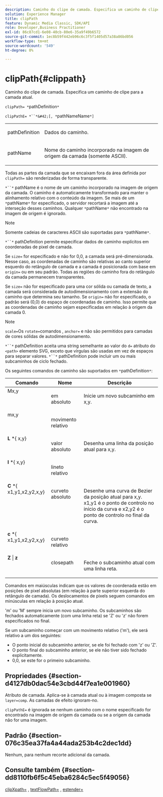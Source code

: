 ```yaml
---
description: Caminho do clipe de camada. Especifica um caminho de clipe para a camada atual.
solution: Experience Manager
title: clipPath
feature: Dynamic Media Classic, SDK/API
role: Developer,Business Practitioner
exl-id: 86c87cd1-6e08-40cb-80e6-35a9f49b6572
source-git-commit: 1ec8b59f442eb96c6c3f5f1405d57a38a86bd056
workflow-type: tm+mt
source-wordcount: '549'
ht-degree: 0%

---
```


# clipPath{#clippath}

Caminho do clipe de camada. Especifica um caminho de clipe para a camada atual.

`clipPath= *`pathDefinition`*`

`clipPathE= *``*&#42;[, *`pathNameName`*]`

<table id="simpletable_275E2A5FAB804C6388BD110D2ACA3C82"> 
 <tr class="strow"> 
  <td class="stentry"> <p><span class="codeph"> <span class="varname"> pathDefinition</span> </span> </p> </td> 
  <td class="stentry"> <p>Dados do caminho. </p></td> 
 </tr> 
 <tr class="strow"> 
  <td class="stentry"> <p><span class="codeph"> <span class="varname"> pathName</span></span> </p> </td> 
  <td class="stentry"> <p>Nome do caminho incorporado na imagem de origem da camada (somente ASCII). </p></td> 
 </tr> 
</table>

Todas as partes da camada que se encaixam fora da área definida por `clipPath=` são renderizadas de forma transparente.

`*``*` pathName é o nome de um caminho incorporado na imagem de origem da camada. O caminho é automaticamente transformado para manter o alinhamento relativo com o conteúdo da imagem. Se mais de um `*`pathName`*` for especificado, o servidor recortará a imagem até a interseção desses caminhos. Qualquer `*`pathName`*` não encontrado na imagem de origem é ignorado.

>[!NOTE]
>
>Somente cadeias de caracteres ASCII são suportadas para `*`pathName`*`.

`*``*` pathDefinition permite especificar dados de caminho explícitos em coordenadas de pixel de camada.

Se `size=` for especificado e não for 0,0, a camada será pré-dimensionada. Nesse caso, as coordenadas de caminho são relativas ao canto superior esquerdo do retângulo de camada e a camada é posicionada com base em `origin=` ou em seu padrão. Todas as regiões do caminho fora do retângulo da camada permanecem transparentes.

Se `size=` não for especificado para uma cor sólida ou camada de texto, a camada será considerada de autodimensionamento com a extensão do caminho que determina seu tamanho. Se `origin=` não for especificado, o padrão será (0,0) do espaço de coordenadas de caminho. Isso permite que as coordenadas de caminho sejam especificadas em relação à origem da camada 0.

>[!NOTE]
>
>`scale=`Os  `rotate=`comandos ,  `anchor=`  e não são permitidos para camadas de cores sólidas de autodimensionamento.

`*``*` pathDefinition aceita uma string semelhante ao valor do  `d=` atributo do  `<path>` elemento SVG, exceto que vírgulas são usadas em vez de espaços para separar valores. `*``*` pathDefinition pode incluir um ou mais subcaminhos de ciclo fechado.

Os seguintes comandos de caminho são suportados em `*`pathDefinition`*`:

<table id="table_A74DD7A48B1C417D9D4BA46BECEAB981"> 
 <thead> 
  <tr> 
   <th class="entry"> <b> Comando</b> </th> 
   <th class="entry"> <b> Nome</b> </th> 
   <th class="entry"> <b> Descrição</b> </th> 
  </tr> 
 </thead>
 <tbody> 
  <tr valign="top"> 
   <td> <b> </b> <span class="varname"> Mx,y</span> </td> 
   <td> <p> em absoluto </p> </td> 
   <td> <p> Inicie um novo subcaminho em x,y. </p> </td> 
  </tr> 
  <tr valign="top"> 
   <td> <b> </b> <span class="varname"> mx,y</span> </td> 
   <td> <p> movimento relativo </p> </td> 
  </tr> 
  <tr valign="top"> 
   <td> <b> L</b> *{<span class="varname"> x,y</span>} </td> 
   <td> <p> valor absoluto </p> </td> 
   <td> <p> Desenha uma linha da posição atual para x,y. </p> </td> 
  </tr> 
  <tr valign="top"> 
   <td> <b> l</b> *{<span class="varname"> x,y</span>} </td> 
   <td> <p> lineto relativo </p> </td> 
  </tr> 
  <tr valign="top"> 
   <td> <b> C</b> *{<span class="varname"> x1,y1,x2,y2,x,y</span>} </td> 
   <td> <p> curveto absoluto </p> </td> 
   <td> <p> Desenhe uma curva de Bezier da posição atual para x,y. x1,y1 é o ponto de controlo no início da curva e x2,y2 é o ponto de controlo no final da curva. </p> </td> 
  </tr> 
  <tr valign="top"> 
   <td> <b> c</b> *{<span class="varname"> x1,y1,x2,y2,x,y</span>} </td> 
   <td> <p> curveto relativo </p> </td> 
  </tr> 
  <tr valign="top"> 
   <td> <b> Z</b> |  <b>z</b> </td> 
   <td> <p> closepath </p> </td> 
   <td> <p> Feche o subcaminho atual com uma linha reta. </p> </td> 
  </tr> 
 </tbody> 
</table>

Comandos em maiúsculas indicam que os valores de coordenada estão em posições de pixel absolutas (em relação à parte superior esquerda do retângulo de camada). Os deslocamentos de pixels seguem comandos em minúsculas em relação à posição atual.

&#39;m&#39; ou &#39;M&#39; sempre inicia um novo subcaminho. Os subcaminhos são fechados automaticamente (com uma linha reta) se &#39;Z&#39; ou &#39;z&#39; não forem especificados no final.

Se um subcaminho começar com um movimento relativo (&#39;m&#39;), ele será relativo a um dos seguintes:

* O ponto inicial do subcaminho anterior, se ele foi fechado com &#39;z&#39; ou &#39;Z&#39;.
* O ponto final do subcaminho anterior, se ele não tiver sido fechado explicitamente.
* 0,0, se este for o primeiro subcaminho.

## Propriedades {#section-d4127db0dac54e3cbd44f7ea1e001960}

Atributo de camada. Aplica-se à camada atual ou à imagem composta se `layer=comp`. As camadas de efeito ignoram-no.

`clipPathE=` é ignorada se nenhum caminho com o nome especificado for encontrado na imagem de origem da camada ou se a origem da camada não for uma imagem.

## Padrão {#section-076c35ea37fa4a44ada253b4c2dec1dd}

Nenhum, para nenhum recorte adicional da camada.

## Consulte também {#section-dd8110fb6f5c45eba6284c5ec5f49056}

[clipXpath=](../../../../../is-api/http-ref/image-serving-api-ref/c-http-protocol-reference/c-command-reference/r-clipxpath.md#reference-17e5e4da3e044943af8f963f58a45f53) ,  [textFlowPath=](../../../../../is-api/http-ref/image-serving-api-ref/c-http-protocol-reference/c-command-reference/r-textflowpath.md#reference-0b8d9493d71342f0b6a64a6d221584ef) ,  [estender=](../../../../../is-api/http-ref/image-serving-api-ref/c-http-protocol-reference/c-command-reference/r-extend.md#reference-7e9156beb285459d830e2d56782a74ac)
